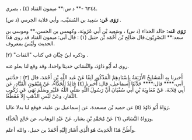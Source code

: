 ٦٣٤٤ -** د س:** ميمون القناد (٤) ، بصري.

**رَوَى عَن:** سَعِيد بن المُسَيَّب، وأبي قلابة الجرمي (د س) .

**رَوَى عَنه:** خالد الحذاء (د س) ، وسَعِيد بْن أَبي عَرُوبَة، وكهمس بن الحسن،** وموسى بن سعد:** البَصْرِيّون.قال صَالِح بْن أَحْمَد بْن حنبل (١) : قال أبي: ميمون القناد قد روى هَذَا الحديث ولَيْسَ بمعروف.

وذكره ابنُ حِبَّان في كتاب "الثقات" (٢) .

روى له أَبُو دَاوُدَ، والنَّسَائي حديثا واحدا، وقد وقع لنا بعلو عنه.

أَخبرنا بِهِ الْمَشَايِخُ الأَرْبَعَةُ بِإِسْنَادِهِمْ الْمَذْكُورِ آنِفًا عَنْ عَبد اللَّهِ بْن أَحْمَدَ، قال (٣) : حَدَّثني أبي،**** قال:**** حَدَّثَنَا إِسماعيل، قال: أَخبرنا (٤) خَالِدٌ الْحَذَّاءُ، عَنْ مَيْمُونٍ الْقَنَّادِ، عَن أَبِي قِلابَةَ، عَنْ مُعَاوِيَةَ بْنِ أَبي سُفْيَانَ أَنَّ رَسُولَ اللَّهِ صَلَّى اللَّهُ عَلَيْهِ وسَلَّمَ نَهَى عَنِ رُكُوبِ النِّمَارِ، وعَنْ لُبْسِ الذَّهَبِ إِلا مُقَطَّعًا.

رَوَاهُ أَبُو دَاوُدَ (٥) عن حميد بْن مسعدة، عن إِسماعيل بن علية، فوقع لنا بدلا عاليا.

ورَوَاهُ النَّسَائي (٦) عَنْ مُحَمَّدِ بْنِ بشار، عَنْ عَبْدِ الوهاب، عن خَالِدٍ الْحَذَّاءِ.

وأَظُنُّ هَذَا الْحَدِيثَ هُوَ الَّذِي أَشَارَ إِلَيْهِ أَحْمَدُ بن حنبل، والله أعلم.